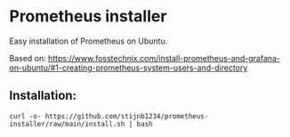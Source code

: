 # Prometheus installer
Easy installation of Prometheus on Ubuntu.

Based on: https://www.fosstechnix.com/install-prometheus-and-grafana-on-ubuntu/#1-creating-prometheus-system-users-and-directory

## Installation:

```
curl -o- https://github.com/stijnb1234/prometheus-installer/raw/main/install.sh | bash
```
